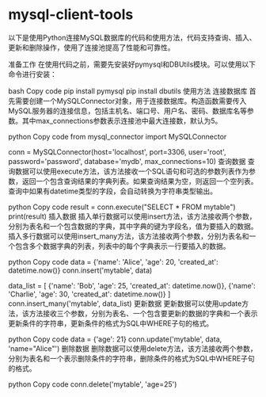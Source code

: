 # mysql-client-tools
以下是使用Python连接MySQL数据库的代码和使用方法，代码支持查询、插入、更新和删除操作，使用了连接池提高了性能和可靠性。

准备工作
在使用代码之前，需要先安装好pymysql和DBUtils模块。可以使用以下命令进行安装：

bash
Copy code
pip install pymysql
pip install dbutils
使用方法
连接数据库
首先需要创建一个MySQLConnector对象，用于连接数据库。构造函数需要传入MySQL服务器的连接信息，包括主机名、端口号、用户名、密码、数据库名等参数。其中max_connections参数表示连接池中最大连接数，默认为5。

python
Copy code
from mysql_connector import MySQLConnector

conn = MySQLConnector(host='localhost', port=3306, user='root', password='password', database='mydb', max_connections=10)
查询数据
查询数据可以使用execute方法，该方法接收一个SQL语句和可选的参数列表作为参数，返回一个包含查询结果的字典列表。如果查询结果为空，则返回一个空列表。查询中如果有datetime类型的字段，会自动转换为字符串类型输出。

python
Copy code
result = conn.execute("SELECT * FROM mytable")
print(result)
插入数据
插入单行数据可以使用insert方法，该方法接收两个参数，分别为表名和一个包含数据的字典，其中字典的键为字段名，值为要插入的数据。插入多行数据可以使用insert_many方法，该方法接收两个参数，分别为表名和一个包含多个数据字典的列表，列表中的每个字典表示一行要插入的数据。

python
Copy code
data = {'name': 'Alice', 'age': 20, 'created_at': datetime.now()}
conn.insert('mytable', data)

data_list = [
    {'name': 'Bob', 'age': 25, 'created_at': datetime.now()},
    {'name': 'Charlie', 'age': 30, 'created_at': datetime.now()}
]
conn.insert_many('mytable', data_list)
更新数据
更新数据可以使用update方法，该方法接收三个参数，分别为表名、一个包含要更新的数据的字典和一个表示更新条件的字符串，更新条件的格式为SQL中WHERE子句的格式。

python
Copy code
data = {'age': 21}
conn.update('mytable', data, 'name="Alice"')
删除数据
删除数据可以使用delete方法，该方法接收两个参数，分别为表名和一个表示删除条件的字符串，删除条件的格式为SQL中WHERE子句的格式。

python
Copy code
conn.delete('mytable', 'age=25')
